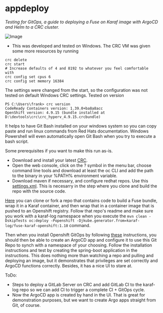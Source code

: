 # appdeploy

_Testing for GitOps, a guide to deploying a Fuse on Karaf image with ArgoCD and Helm to a CRC cluster._

![Image](https://miro.medium.com/max/700/1*9q37KuHZFWC7XOZRSQpJ6Q.png)

- This was developed and tested on Windows. The CRC VM was given some more resources by running
```console
crc delete
crc start
# Increase defaults of 4 and 8192 to whatever you feel comfortable with
crc config set cpus 6 
crc config set memory 16384
```
The settings were changed from the start, so the configuration was not tested on default Windows CRC settings.
Tested on version
```console
PS C:\Users\frank> crc version
CodeReady Containers version: 1.39.0+ba8a8acc
OpenShift version: 4.9.15 (bundle installed at D:\devtools\crc\crc_hyperv_4.9.15.crcbundle)
```
It helps to have Git Bash installed on your windows system so you can copy paste and run linux commands from Red Hats documentation. Windows Powershell will even automatically open Git Bash when you try to execute a bash script.

Some prerequisites if you want to make this run as-is. 
- Download and install your latest [CRC](https://console.redhat.com/openshift/create/local).
- Open the web console, click on the ? symbol in the menu bar, choose command line tools and download at least the oc CLI and add the path to the binary in your %PATH% environment variable.
- Download maven if necessary, and configure redhat repos. Use this [settings.xml](https://github.com/frankvanhof/fuse710-karaf-camel-log/blob/9c28dd157a1ee80a3af59437a22c9d71602841f1/configuration/settings.xml). This is necesarry in the step where you clone and build the repo with the source code.

[Here](https://github.com/frankvanhof/fuse710-karaf-camel-log) you can clone or fork a repo that contains code to build a Fuse bundle, wrap it in a Karaf container, and then wrap that in a container image that is pushed to an Openshift registry. Follow that repo's readme and make sure you work with a karaf-log namespace when you execute the `mvn clean -DskipTests oc:deploy -Popenshift -Djkube.generator.from=karaf-log/fuse-karaf-openshift:1.10` command. 

Then when you install Openshift GitOps by following [these](https://docs.openshift.com/container-platform/4.9/cicd/gitops/installing-openshift-gitops.html) instructions, you should then be able to create an ArgoCD app and configure it to use this Git Repo to synch with a namespace of your choosing. Follow the installation instructions and test by creating the spring-boot application in the instructions. This does nothing more than watching a repo and pulling and deploying an image, but it demonstrates that privileges are set correctly and ArgoCD functions correctly. Besides, it has a nice UI to stare at.

ToDo: 
- Steps to deploy a GitLab Server on CRC and add GitLab CI to the karaf-log repo so we can add CI to trigger a complete CI + GitOps cycle.
- Now the ArgoCD app is created by hand in the UI. That is great for demonstration purposes, but we want to create Argo apps straight from Git, of course.
